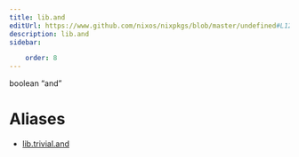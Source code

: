 ```yaml
---
title: lib.and
editUrl: https://www.github.com/nixos/nixpkgs/blob/master/undefined#L121C9
description: lib.and
sidebar:

    order: 8
---
```


boolean “and”


# Aliases

- [lib.trivial.and](/nix-doc-comments/reference/lib/trivial/lib-trivial-and)


